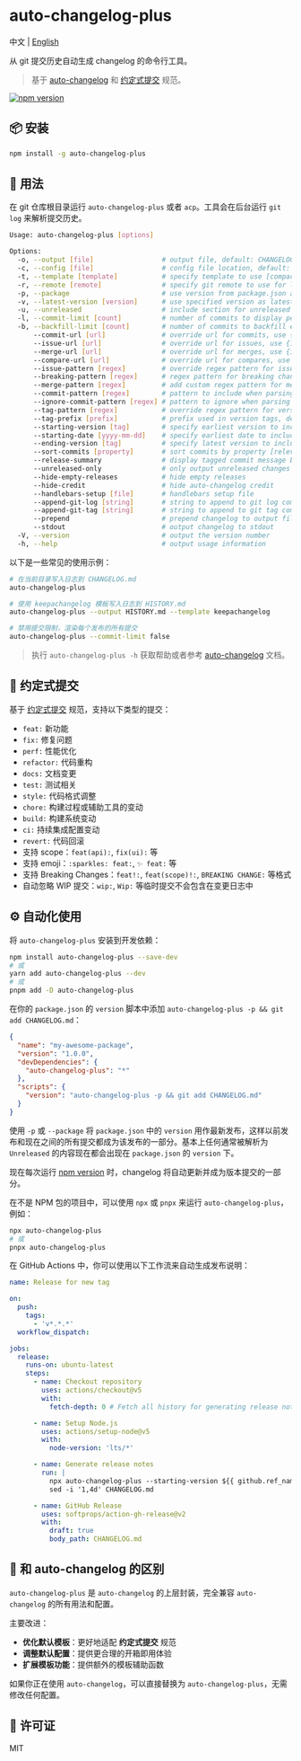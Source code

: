 # auto-changelog-plus

中文 | [English](./README.en.md)

从 git 提交历史自动生成 changelog 的命令行工具。

> 基于 [auto-changelog](https://github.com/CookPete/auto-changelog) 和 [约定式提交](https://www.conventionalcommits.org/zh-hans/v1.0.0/) 规范。

[![npm version](https://img.shields.io/npm/v/auto-changelog-plus.svg)](https://www.npmjs.com/package/auto-changelog-plus)

## 📦 安装

```bash
npm install -g auto-changelog-plus
```

## 🚀 用法

在 git 仓库根目录运行 `auto-changelog-plus` 或者 `acp`。工具会在后台运行 `git log` 来解析提交历史。

```bash
Usage: auto-changelog-plus [options]

Options:
  -o, --output [file]                 # output file, default: CHANGELOG.md
  -c, --config [file]                 # config file location, default: .auto-changelog
  -t, --template [template]           # specify template to use [compact, keepachangelog, json], default: compact
  -r, --remote [remote]               # specify git remote to use for links, default: origin
  -p, --package                       # use version from package.json as latest release
  -v, --latest-version [version]      # use specified version as latest release
  -u, --unreleased                    # include section for unreleased changes
  -l, --commit-limit [count]          # number of commits to display per release, default: 3
  -b, --backfill-limit [count]        # number of commits to backfill empty releases with, default: 3
      --commit-url [url]              # override url for commits, use {id} for commit id
      --issue-url [url]               # override url for issues, use {id} for issue id
      --merge-url [url]               # override url for merges, use {id} for merge id
      --compare-url [url]             # override url for compares, use {from} and {to} for tags
      --issue-pattern [regex]         # override regex pattern for issues in commit messages
      --breaking-pattern [regex]      # regex pattern for breaking change commits
      --merge-pattern [regex]         # add custom regex pattern for merge commits
      --commit-pattern [regex]        # pattern to include when parsing commits
      --ignore-commit-pattern [regex] # pattern to ignore when parsing commits
      --tag-pattern [regex]           # override regex pattern for version tags
      --tag-prefix [prefix]           # prefix used in version tags, default: v
      --starting-version [tag]        # specify earliest version to include in changelog
      --starting-date [yyyy-mm-dd]    # specify earliest date to include in changelog
      --ending-version [tag]          # specify latest version to include in changelog
      --sort-commits [property]       # sort commits by property [relevance, date, date-desc, subject, subject-desc], default: relevance
      --release-summary               # display tagged commit message body as release summary
      --unreleased-only               # only output unreleased changes
      --hide-empty-releases           # hide empty releases
      --hide-credit                   # hide auto-changelog credit
      --handlebars-setup [file]       # handlebars setup file
      --append-git-log [string]       # string to append to git log command
      --append-git-tag [string]       # string to append to git tag command
      --prepend                       # prepend changelog to output file
      --stdout                        # output changelog to stdout
  -V, --version                       # output the version number
  -h, --help                          # output usage information
```

以下是一些常见的使用示例：

```bash
# 在当前目录写入日志到 CHANGELOG.md
auto-changelog-plus

# 使用 keepachangelog 模板写入日志到 HISTORY.md
auto-changelog-plus --output HISTORY.md --template keepachangelog

# 禁用提交限制，渲染每个发布的所有提交
auto-changelog-plus --commit-limit false
```

> 执行 `auto-changelog-plus -h` 获取帮助或者参考 [auto-changelog](https://github.com/cookpete/auto-changelog) 文档。

## 📝 约定式提交

基于 [约定式提交](https://www.conventionalcommits.org/zh-hans/v1.0.0/) 规范，支持以下类型的提交：

- `feat:` 新功能
- `fix:` 修复问题
- `perf:` 性能优化
- `refactor:` 代码重构
- `docs:` 文档变更
- `test:` 测试相关
- `style:` 代码格式调整
- `chore:` 构建过程或辅助工具的变动
- `build:` 构建系统变动
- `ci:` 持续集成配置变动
- `revert:` 代码回滚
- 支持 scope：`feat(api):`, `fix(ui):` 等
- 支持 emoji：`:sparkles: feat:`, `✨ feat:` 等
- 支持 Breaking Changes：`feat!:`, `feat(scope)!:`, `BREAKING CHANGE:` 等格式
- 自动忽略 WIP 提交：`wip:`, `Wip:` 等临时提交不会包含在变更日志中

## ⚙️ 自动化使用

将 `auto-changelog-plus` 安装到开发依赖：

```bash
npm install auto-changelog-plus --save-dev
# 或
yarn add auto-changelog-plus --dev
# 或
pnpm add -D auto-changelog-plus
```

在你的 `package.json` 的 `version` 脚本中添加 `auto-changelog-plus -p && git add CHANGELOG.md`：

```json
{
  "name": "my-awesome-package",
  "version": "1.0.0",
  "devDependencies": {
    "auto-changelog-plus": "*"
  },
  "scripts": {
    "version": "auto-changelog-plus -p && git add CHANGELOG.md"
  }
}
```

使用 `-p` 或 `--package` 将 `package.json` 中的 `version` 用作最新发布，这样以前发布和现在之间的所有提交都成为该发布的一部分。基本上任何通常被解析为 `Unreleased` 的内容现在都会出现在 `package.json` 的 `version` 下。

现在每次运行 [npm version](https://docs.npmjs.com/cli/version) 时，changelog 将自动更新并成为版本提交的一部分。

在不是 NPM 包的项目中，可以使用 `npx` 或 `pnpx` 来运行 `auto-changelog-plus`，例如：

```bash
npx auto-changelog-plus
# 或
pnpx auto-changelog-plus
```

在 GitHub Actions 中，你可以使用以下工作流来自动生成发布说明：

```yaml
name: Release for new tag

on:
  push:
    tags:
      - 'v*.*.*'
  workflow_dispatch:

jobs:
  release:
    runs-on: ubuntu-latest
    steps:
      - name: Checkout repository
        uses: actions/checkout@v5
        with:
          fetch-depth: 0 # Fetch all history for generating release notes

      - name: Setup Node.js
        uses: actions/setup-node@v5
        with:
          node-version: 'lts/*'

      - name: Generate release notes
        run: |
          npx auto-changelog-plus --starting-version ${{ github.ref_name }}
          sed -i '1,4d' CHANGELOG.md

      - name: GitHub Release
        uses: softprops/action-gh-release@v2
        with:
          draft: true
          body_path: CHANGELOG.md
```

## 🔄 和 auto-changelog 的区别

`auto-changelog-plus` 是 `auto-changelog` 的上层封装，完全兼容 `auto-changelog` 的所有用法和配置。

主要改进：

- **优化默认模板**：更好地适配 **约定式提交** 规范
- **调整默认配置**：提供更合理的开箱即用体验
- **扩展模板功能**：提供额外的模板辅助函数

如果你正在使用 `auto-changelog`，可以直接替换为 `auto-changelog-plus`，无需修改任何配置。

## 📄 许可证

MIT

